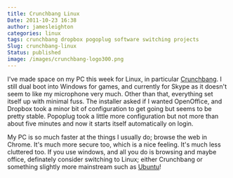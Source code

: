```yaml
---
title: Crunchbang Linux
Date: 2011-10-23 16:38
author: jamesleighton
categories: linux
tags: crunchbang dropbox pogoplug software switching projects
Slug: crunchbang-linux
Status: published
image: /images/crunchbang-logo300.png
---
```


I've made space on my PC this week for Linux, in particular [Crunchbang](http://crunchbanglinux.org/ "Crunchbang Linux"). I still dual boot into Windows for games, and currently for Skype as it doesn't seem to like my microphone very much. Other than that, everything set itself up with minimal fuss. The installer asked if I wanted OpenOffice, and Dropbox took a minor bit of configuration to get going but seems to be pretty stable. Popoplug took a little more configuration but not more than about five minutes and now it starts itself automatically on login.

My PC is so much faster at the things I usually do; browse the web in Chrome. It's much more secure too, which is a nice feeling. It's much less cluttered too. If you use windows, and all you do is browsing and maybe office, definately consider switching to Linux; either Crunchbang or something slightly more mainstream such as [Ubuntu](http://www.ubuntu.com/)!

